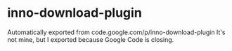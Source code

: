 # inno-download-plugin
Automatically exported from code.google.com/p/inno-download-plugin
It's not mine, but I exported because Google Code is closing.
